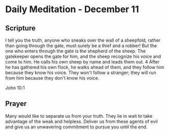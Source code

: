 # Daily Meditation - December 11

## Scripture

I tell you the truth, anyone who sneaks over the wall of a sheepfold,  rather than going through
the gate, must surely be a thief and a robber! But the one who enters through the gate is the
shepherd of the sheep. The gatekeeper opens the gate for him, and the sheep recognize his
voice  and come to him. He calls his own sheep by name and leads them out. 4 After he has
gathered his own flock, he walks ahead of them, and they follow him because they know his voice.
They won't follow a stranger; they will run from him because they don't know his voice.

John 10:1


## Prayer

Many would like to separate us from your truth.  They lie in wait to take advantage
of the weak and helpless. Deliver us from these agents of evil and give us an unwavering commitment
to pursue you until the end.

